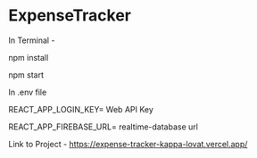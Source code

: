 # ExpenseTracker

In Terminal -

npm install

npm start

In .env file

REACT_APP_LOGIN_KEY= Web API Key

REACT_APP_FIREBASE_URL= realtime-database url

Link to Project - https://expense-tracker-kappa-lovat.vercel.app/
